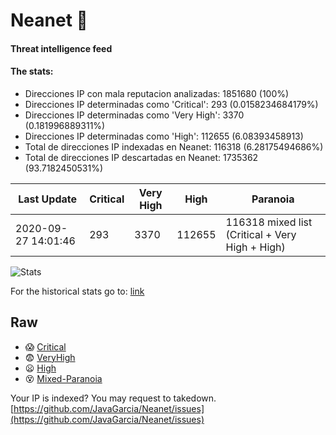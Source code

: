 # Neanet :hocho:
#### Threat intelligence feed
#### The stats:

- Direcciones IP con mala reputacion analizadas: 1851680 (100%)
- Direcciones IP determinadas como 'Critical':  293 (0.0158234684179%)
- Direcciones IP determinadas como 'Very High':  3370 (0.181996889311%)
- Direcciones IP determinadas como 'High':  112655 (6.08393458913)
- Total de direcciones IP indexadas en Neanet:  116318 (6.28175494686%)
- Total de direcciones IP descartadas en Neanet:  1735362 (93.7182450531%)

| Last Update | Critical | Very High | High | Paranoia |
| --- | --- | --- | --- | --- |
| 2020-09-27 14:01:46 | 293 | 3370 | 112655 | 116318 mixed list (Critical + Very High + High)|

![Stats](https://docs.google.com/spreadsheets/d/e/2PACX-1vSnaNMIXVabIpDJjufMlzH7poXnshF3mgd8Is1g9ytUEzVsP5my4Trn8f-xkoLLQ38xpL3HtmUexLo6/pubchart?oid=501124687&format=image)

For the historical stats go to: [link](/stats.csv)
## Raw
- :scream: [Critical](https://raw.githubusercontent.com/JavaGarcia/Neanet/master/blacklists/neanet_critical.txt)
- :fearful: [VeryHigh](https://raw.githubusercontent.com/JavaGarcia/Neanet/master/blacklists/neanet_veryHigh.txtt)
- :frowning: [High](https://raw.githubusercontent.com/JavaGarcia/Neanet/master/blacklists/neanet_high.txt)
- :dizzy_face: [Mixed-Paranoia](https://raw.githubusercontent.com/JavaGarcia/Neanet/master/blacklists/neanet_all.txt)


Your IP is indexed? You may request to takedown. [https://github.com/JavaGarcia/Neanet/issues](https://github.com/JavaGarcia/Neanet/issues)





























































































































































































































































































































































































































































































































































































































































































































































































































































































































































































































































































